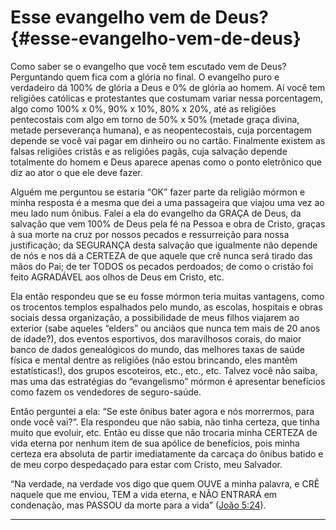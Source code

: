 # Esse evangelho vem de Deus? {#esse-evangelho-vem-de-deus}

Como saber se o evangelho que você tem escutado vem de Deus? Perguntando quem fica com a glória no final. O evangelho puro e verdadeiro dá 100% de glória a Deus e 0% de glória ao homem. Aí você tem religiões católicas e protestantes que costumam variar nessa porcentagem, algo como 100% x 0%, 90% x 10%, 80% x 20%, até as religiões pentecostais com algo em torno de 50% x 50% (metade graça divina, metade perseverança humana), e as neopentecostais, cuja porcentagem depende se você vai pagar em dinheiro ou no cartão. Finalmente existem as falsas religiões cristãs e as religiões pagãs, cuja salvação depende totalmente do homem e Deus aparece apenas como o ponto eletrônico que diz ao ator o que ele deve fazer.

Alguém me perguntou se estaria “OK” fazer parte da religião mórmon e minha resposta é a mesma que dei a uma passageira que viajou uma vez ao meu lado num ônibus. Falei a ela do evangelho da GRAÇA de Deus, da salvação que vem 100% de Deus pela fé na Pessoa e obra de Cristo, graças à sua morte na cruz por nossos pecados e ressurreição para nossa justificação; da SEGURANÇA desta salvação que igualmente não depende de nós e nos dá a CERTEZA de que aquele que crê nunca será tirado das mãos do Pai; de ter TODOS os pecados perdoados; de como o cristão foi feito AGRADÁVEL aos olhos de Deus em Cristo, etc.

Ela então respondeu que se eu fosse mórmon teria muitas vantagens, como os trocentos templos espalhados pelo mundo, as escolas, hospitais e obras sociais dessa organização, a possibilidade de meus filhos viajarem ao exterior (sabe aqueles “elders” ou anciãos que nunca tem mais de 20 anos de idade?), dos eventos esportivos, dos maravilhosos corais, do maior banco de dados genealógicos do mundo, das melhores taxas de saúde física e mental dentre as religiões (não estou brincando, eles mantêm estatísticas!), dos grupos escoteiros, etc., etc., etc. Talvez você não saiba, mas uma das estratégias do “evangelismo” mórmon é apresentar benefícios como fazem os vendedores de seguro-saúde.

Então perguntei a ela: “Se este ônibus bater agora e nós morrermos, para onde você vai?”. Ela respondeu que não sabia, não tinha certeza, que tinha muito que evoluir, etc. Então eu disse que não trocaria minha CERTEZA de vida eterna por nenhum item de sua apólice de benefícios, pois minha certeza era absoluta de partir imediatamente da carcaça do ônibus batido e de meu corpo despedaçado para estar com Cristo, meu Salvador.

“Na verdade, na verdade vos digo que quem OUVE a minha palavra, e CRÊ naquele que me enviou, TEM a vida eterna, e NÃO ENTRARÁ em condenação, mas PASSOU da morte para a vida” ([João 5:24](http://bibliaonline.com.br/acf/jo/5/24)).

*****